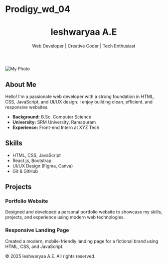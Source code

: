 # Prodigy_wd_04
<!DOCTYPE html>
<html lang="en">
<head>
  <meta charset="UTF-8" />
  <meta name="viewport" content="width=device-width, initial-scale=1.0"/>
  <title>My Portfolio</title>
  <link rel="stylesheet" href="styles.css" />
</head>
<body>
  <header>
    <div class="container">
      <h1>Ieshwaryaa A.E</h1>
      <p>Web Developer | Creative Coder | Tech Enthusiast</p>
    </div>
  </header>

  <section class="about">
    <div class="container">
      <img src="profile.jpg" alt="My Photo" class="profile-pic" />
      <h2>About Me</h2>
      <p>Hello! I'm a passionate web developer with a strong foundation in HTML, CSS, JavaScript, and UI/UX design. I enjoy building clean, efficient, and responsive websites.</p>
      <ul>
        <li><strong>Background:</strong> B.Sc. Computer Science</li>
        <li><strong>University:</strong> SRM University, Ramapuram</li>
        <li><strong>Experience:</strong> Front-end Intern at XYZ Tech</li>
      </ul>
    </div>
  </section>

  <section class="skills">
    <div class="container">
      <h2>Skills</h2>
      <ul>
        <li>HTML, CSS, JavaScript</li>
        <li>React.js, Bootstrap</li>
        <li>UI/UX Design (Figma, Canva)</li>
        <li>Git & GitHub</li>
      </ul>
    </div>
  </section>

  <section class="projects">
    <div class="container">
      <h2>Projects</h2>
      <div class="project">
        <h3>Portfolio Website</h3>
        <p>Designed and developed a personal portfolio website to showcase my skills, projects, and experience using modern web technologies.</p>
      </div>
      <div class="project">
        <h3>Responsive Landing Page</h3>
        <p>Created a modern, mobile-friendly landing page for a fictional brand using HTML, CSS, and JavaScript.</p>
      </div>
    </div>
  </section>

  <footer>
    <div class="container">
      <p>&copy; 2025 Ieshwaryaa A.E. All rights reserved.</p>
    </div>
  </footer>
</body>
</html>
